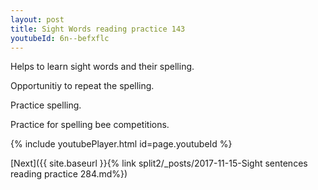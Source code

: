 ```yaml
---
layout: post
title: Sight Words reading practice 143
youtubeId: 6n--befxflc
---
```

 
 
Helps to learn sight words and their spelling.

Opportunitiy to repeat the spelling. 

Practice spelling. 
 
Practice for spelling bee competitions. 
 
{% include youtubePlayer.html id=page.youtubeId %}
 
 

[Next]({{ site.baseurl }}{% link  split2/_posts/2017-11-15-Sight sentences reading practice 284.md%})
 
